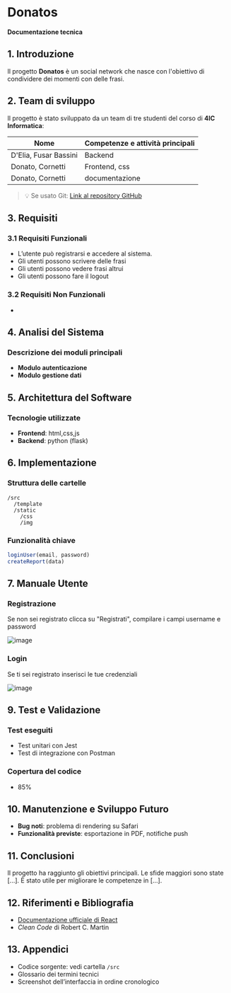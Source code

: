 # Donatos  
**Documentazione tecnica**

## 1. Introduzione  
Il progetto **Donatos** è un social network che nasce con l'obiettivo di condividere dei momenti con delle frasi.

## 2. Team di sviluppo  
Il progetto è stato sviluppato da un team di tre studenti del corso di **4IC Informatica**:

| Nome                     | Competenze e attività principali   |
|--------------------------|------------------------------------|
| D'Elia, Fusar Bassini    | Backend                            |
| Donato, Cornetti         | Frontend, css                      |
| Donato, Cornetti         | documentazione                     |

> 💡 Se usato Git: [Link al repository GitHub](https://github.com/utente/progetto)

## 3. Requisiti

### 3.1 Requisiti Funzionali 
- L’utente può registrarsi e accedere al sistema.
- Gli utenti possono scrivere delle frasi
- Gli utenti possono vedere frasi altrui
- Gli utenti possono fare il logout 

### 3.2 Requisiti Non Funzionali
- 

## 4. Analisi del Sistema

### Descrizione dei moduli principali
- **Modulo autenticazione**  
- **Modulo gestione dati**

## 5. Architettura del Software

### Tecnologie utilizzate
- **Frontend**:   html,css,js
- **Backend**: python (flask)

## 6. Implementazione

### Struttura delle cartelle
```
/src
  /template
  /static
    /css
    /img
```

### Funzionalità chiave
```js
loginUser(email, password)
createReport(data)
```

## 7. Manuale Utente

### Registrazione  
Se non sei registrato clicca su "Registrati", compilare i campi username e password

![image](https://github.com/user-attachments/assets/7ab5f83c-3a3f-4c30-84fe-a3123c9e2887)

### Login  
Se ti sei registrato inserisci le tue credenziali

![image](https://github.com/user-attachments/assets/e1792ff7-46a8-4fd9-b727-022274c3cf0b)

## 9. Test e Validazione

### Test eseguiti
- Test unitari con Jest
- Test di integrazione con Postman

### Copertura del codice
- 85%

## 10. Manutenzione e Sviluppo Futuro

- **Bug noti**: problema di rendering su Safari  
- **Funzionalità previste**: esportazione in PDF, notifiche push

## 11. Conclusioni  
Il progetto ha raggiunto gli obiettivi principali. Le sfide maggiori sono state [...]. È stato utile per migliorare le competenze in [...].

## 12. Riferimenti e Bibliografia

- [Documentazione ufficiale di React](https://reactjs.org)
- *Clean Code* di Robert C. Martin

## 13. Appendici

- Codice sorgente: vedi cartella `/src`
- Glossario dei termini tecnici
- Screenshot dell’interfaccia in ordine cronologico
